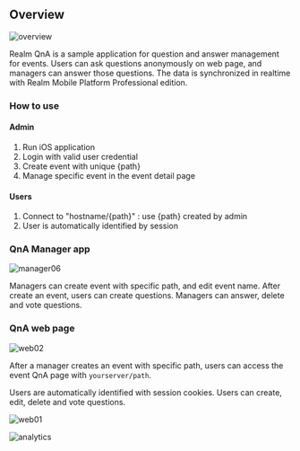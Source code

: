 ## Overview

![overview](https://images.contentful.com/emmiduwd41v7/3OA5V3IeFOkacuauCims8a/213930f48fe70f7ec806e107f81a19f9/qna-overview.png)

Realm QnA is a sample application for question and answer management for events. Users can ask questions anonymously on web page, and managers can answer those questions. The data is synchronized in realtime with Realm Mobile Platform Professional edition.

### How to use

#### Admin

1. Run iOS application
2. Login with valid user credential
3. Create event with unique {path}
4. Manage specific event in the event detail page

#### Users

1. Connect to "hostname/{path}" : use {path} created by admin
2. User is automatically identified by session

### QnA Manager app

![manager06](http://images.contentful.com/emmiduwd41v7/2uxWKdSItCW8KSCCoAuq0a/22813c4b8a365b2a78544ff70d699456/manager06.PNG)

Managers can create event with specific path, and edit event name. After create an event, users can create questions. Managers can answer, delete and vote questions.

### QnA web page

![web02](http://images.contentful.com/emmiduwd41v7/3qmz30yn9mu0QcwE8aQ2aa/ec0264c1c657c23d03f8001101bb5583/web02.png)

After a manager creates an event with specific path, users can access the event QnA page with `yourserver/path`.

Users are automatically identified with session cookies. Users can create, edit, delete and vote questions.

![web01](http://images.contentful.com/emmiduwd41v7/5YvIMIKtuoUmO6e0wOyi8G/b791be9a3e0715c9b257f62870da313c/web01.png)

![analytics](https://ga-beacon.appspot.com/UA-50247013-2/realm-qna/README?pixel)
